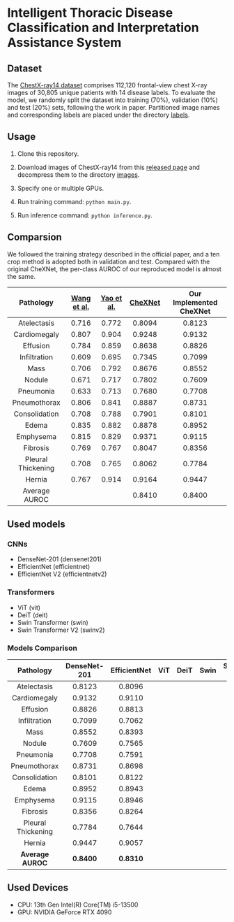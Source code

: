 # Intelligent Thoracic Disease Classification and Interpretation Assistance System

## Dataset

The [ChestX-ray14 dataset](http://openaccess.thecvf.com/content_cvpr_2017/papers/Wang_ChestX-ray8_Hospital-Scale_Chest_CVPR_2017_paper.pdf) comprises 112,120 frontal-view chest X-ray images of 30,805 unique patients with 14 disease labels. To evaluate the model, we randomly split the dataset into training (70%), validation (10%) and test (20%) sets, following the work in paper. Partitioned image names and corresponding labels are placed under the directory [labels](./ChestX-ray14/labels).

## Usage

1. Clone this repository.

2. Download images of ChestX-ray14 from this [released page](https://nihcc.app.box.com/v/ChestXray-NIHCC) and decompress them to the directory [images](./ChestX-ray14/images).

3. Specify one or multiple GPUs.

4. Run training command: `python main.py`.

5. Run inference command: `python inference.py`.

## Comparsion

We followed the training strategy described in the official paper, and a ten crop method is adopted both in validation and test. Compared with the original CheXNet, the per-class AUROC of our reproduced model is almost the same.

|     Pathology      | [Wang et al.](https://arxiv.org/abs/1705.02315) | [Yao et al.](https://arxiv.org/abs/1710.10501) | [CheXNet](https://arxiv.org/abs/1711.05225) | Our Implemented CheXNet |
| :----------------: | :--------------------------------------: | :--------------------------------------: | :--------------------------------------: | :---------------------: |
|    Atelectasis     |                  0.716                   |                  0.772                   |                  0.8094                  |         0.8123          |
|    Cardiomegaly    |                  0.807                   |                  0.904                   |                  0.9248                  |         0.9132          |
|      Effusion      |                  0.784                   |                  0.859                   |                  0.8638                  |         0.8826          |
|    Infiltration    |                  0.609                   |                  0.695                   |                  0.7345                  |         0.7099          |
|        Mass        |                  0.706                   |                  0.792                   |                  0.8676                  |         0.8552          |
|       Nodule       |                  0.671                   |                  0.717                   |                  0.7802                  |         0.7609          |
|     Pneumonia      |                  0.633                   |                  0.713                   |                  0.7680                  |         0.7708          |
|    Pneumothorax    |                  0.806                   |                  0.841                   |                  0.8887                  |         0.8731          |
|   Consolidation    |                  0.708                   |                  0.788                   |                  0.7901                  |         0.8101          |
|       Edema        |                  0.835                   |                  0.882                   |                  0.8878                  |         0.8952          |
|     Emphysema      |                  0.815                   |                  0.829                   |                  0.9371                  |         0.9115          |
|      Fibrosis      |                  0.769                   |                  0.767                   |                  0.8047                  |         0.8356          |
| Pleural Thickening |                  0.708                   |                  0.765                   |                  0.8062                  |         0.7784          |
|       Hernia       |                  0.767                   |                  0.914                   |                  0.9164                  |         0.9447          |
|    Average AUROC   |                                          |                                          |                  0.8410                  |         0.8400          |

## Used models

### CNNs
- DenseNet-201 (densenet201)
- EfficientNet (efficientnet)
- EfficientNet V2 (efficientnetv2)

### Transformers
- ViT (vit)
- DeiT (deit)
- Swin Transformer (swin)
- Swin Transformer V2 (swinv2)

### Models Comparison
|     Pathology      |    DenseNet-201    |    EfficientNet    |         ViT        |        DeiT        |        Swin        |       Swin V2      |
| :----------------: | :----------------: | :----------------: | :----------------: | :----------------: | :----------------: | :----------------: |
|    Atelectasis     |       0.8123       |       0.8096       |||
|    Cardiomegaly    |       0.9132       |       0.9110       |||
|      Effusion      |       0.8826       |       0.8813       |||
|    Infiltration    |       0.7099       |       0.7062       |||
|        Mass        |       0.8552       |       0.8393       |||
|       Nodule       |       0.7609       |       0.7565       |||
|     Pneumonia      |       0.7708       |       0.7591       |||
|    Pneumothorax    |       0.8731       |       0.8698       |||
|   Consolidation    |       0.8101       |       0.8122       |||
|       Edema        |       0.8952       |       0.8943       |||
|     Emphysema      |       0.9115       |       0.8946       |||
|      Fibrosis      |       0.8356       |       0.8264       |||
| Pleural Thickening |       0.7784       |       0.7644       |||
|       Hernia       |       0.9447       |       0.9057       |||
|  **Average AUROC** |     **0.8400**     |     **0.8310**     |||

## Used Devices
 - CPU: 13th Gen Intel(R) Core(TM) i5-13500
 - GPU: NVIDIA GeForce RTX 4090
